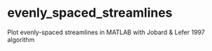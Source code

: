 # evenly_spaced_streamlines
Plot evenly-spaced streamlines in MATLAB with Jobard &amp; Lefer 1997 algorithm
